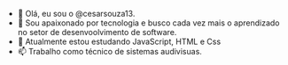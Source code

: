 - 👋 Olá, eu sou o @cesarsouza13.
- 👀 Sou apaixonado por tecnologia e busco cada vez mais o aprendizado no setor de desenvoolvimento de software.
- 🌱 Atualmente estou estudando JavaScript, HTML e Css
- 📫 Trabalho como técnico de sistemas audivisuas.

<!---
cesarsouza13/cesarsouza13 is a ✨ special ✨ repository because its `README.md` (this file) appears on your GitHub profile.
You can click the Preview link to take a look at your changes.
--->

